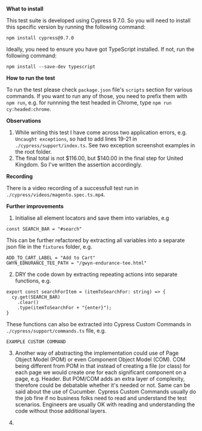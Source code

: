 **What to install**

This test suite is developed using Cypress 9.7.0. So you will need to install this specific version by running the following command:

`npm install cypress@9.7.0`

Ideally, you need to ensure you have got TypeScript installed. If not, run the following command:

`npm install --save-dev typescript`

**How to run the test**

To run the test please check `package.json` file's `scripts` section for various commands. If you want to run any of those, you need to prefix them with `npm run`, e.g. for runnning the test headed in Chrome, type `npm run cy:headed:chrome`.

**Observations**

1. While writing this test I have come across two application errors, e.g. `Uncaught exceptions`, so had to add lines 19-21 in `./cypress/support/index.ts`. See two exception screenshot examples in the root folder.
2. The final total is not $116.00, but $140.00 in the final step for United Kingdom. So I've written the assertion accordingly.

**Recording**

There is a video recording of a successfull test run in `./cypress/videos/magento.spec.ts.mp4`.

**Further improvements**

1. Initialise all element locators and save them into variables, e.g

```
const SEARCH_BAR = "#search"
```

This can be further refactored by extracting all variables into a separate json file in the `fixtures` folder, e.g.

```
ADD_TO_CART_LABEL = "Add to Cart"
GWYN_EDNURANCE_TEE_PATH = "/gwyn-endurance-tee.html"
```

2. DRY the code down by extracting repeating actions into separate functions, e.g.

```
export const searchForItem = (itemToSearchFor: string) => {
  cy.get(SEARCH_BAR)
    .clear()
    .type(itemToSearchFor + "{enter}");
}
```

These functions can also be extracted into Cypress Custom Commands in `./cypress/support/commands.ts` file, e.g.

```
EXAMPLE CUSTOM COMMAND
```

3. Another way of abstracting the implementation could use of Page Object Model (POM) or even Component Object Model (COM). COM being different from POM in that instead of creating a file (or class) for each page we would create one for each significant component on a page, e.g. Header. But POM/COM adds an extra layer of complexity, therefore could be debatable whether it's needed or not. Same can be said about the use of Cucumber. Cypress Custom Commands usually do the job fine if no business folks need to read and understand the test scenarios. Engineers are usually OK with reading and understanding the code without those additional layers.

4.
